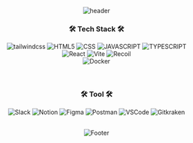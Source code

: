 <!-- # devGEP -->
<div align="center"> 
  
  ![header](https://capsule-render.vercel.app/api?type=Waving&text=GyeongEun-Park&color=8BC6D3&height=150)

  <h3>🛠 Tech Stack 🛠</h3>
  <img alt="tailwindcss" src="https://img.shields.io/badge/tailwind css-06B6D4?style=for-the-badge&logo=tailwind css&logoColor=white">
  <img alt="HTML5" src ="https://img.shields.io/badge/HTML5-E34F26.svg?&style=for-the-badge&logo=HTML5&logoColor=white"/>
  <img alt="CSS" src ="https://img.shields.io/badge/CSS3-1572B6.svg?&style=for-the-badge&logo=CSS3&logoColor=white"/>
  <img alt="JAVASCRIPT" src ="https://img.shields.io/badge/JavaScript-F7DF1E.svg?&style=for-the-badge&logo=JavaScript&logoColor=white"/>
  <img alt="TYPESCRIPT" src ="https://img.shields.io/badge/TypeScript-3178C6.svg?&style=for-the-badge&logo=TypeScript&logoColor=white"/>
  <br/>
  <img alt="React" src ="https://img.shields.io/badge/React-61DAFB.svg?&style=for-the-badge&logo=React&logoColor=white"/>
  <img alt="Vite" src="https://img.shields.io/badge/vite-646CFF?style=for-the-badge&logo=vite&logoColor=white"/>
  <img alt="Recoil" src ="https://img.shields.io/badge/Recoil-0075EB.svg?&style=for-the-badge&logo=Revolut&logoColor=white"/>
  <br/>
  <img alt="Docker" src ="https://img.shields.io/badge/Docker-2496ED.svg?&style=for-the-badge&logo=Docker&logoColor=white"/>
  <br/>
  <br/>
  <br/>
  <h3>🛠 Tool 🛠</h3>
  <img alt="Slack" src ="https://img.shields.io/badge/Slack-4A154B.svg?&style=for-the-badge&logo=Slack&logoColor=white"/>
  <img alt="Notion" src ="https://img.shields.io/badge/Notion-000000.svg?&style=for-the-badge&logo=Notion&logoColor=white"/>
  <img alt="Figma" src ="https://img.shields.io/badge/Figma-F24E1E.svg?&style=for-the-badge&logo=Figma&logoColor=white"/>
  <img alt="Postman" src ="https://img.shields.io/badge/PostMan-FF6C37.svg?&style=for-the-badge&logo=Postman&logoColor=white"/>
  <img alt="VSCode" src ="https://img.shields.io/badge/VSCODE-007ACC.svg?&style=for-the-badge&logo=VisualStudioCode&logoColor=white"/>
  <img alt="Gitkraken" src ="https://img.shields.io/badge/GITKRAKEN-179287.svg?&style=for-the-badge&logo=GITKRAKEN&logoColor=white"/>
  <br/>
  <br/>
  
<!--   ![devGEP's GitHub stats](https://github-readme-stats.vercel.app/api?username=devGEP&show_icons=true&theme=gotham&width=500)
  [![Top Langs](https://github-readme-stats.vercel.app/api/top-langs/?username=anuraghazra&layout=compact&theme=gotham)](https://github.com/anuraghazra/github-readme-stats) -->
  
  
  
  <!--<a href="https://github.com/devGEP">
    <img align="center" src="https://github-readme-stats.vercel.app/api?username=devGEP&theme=gotham" height="180"/>
  </a>
  -->
  
  ![Footer](https://capsule-render.vercel.app/api?type=waving&color=8BC6D3&height=100&section=footer)
</div>
